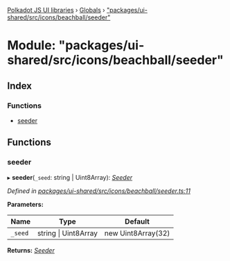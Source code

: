 [Polkadot JS UI libraries](../README.md) › [Globals](../globals.md) › ["packages/ui-shared/src/icons/beachball/seeder"](_packages_ui_shared_src_icons_beachball_seeder_.md)

# Module: "packages/ui-shared/src/icons/beachball/seeder"

## Index

### Functions

* [seeder](_packages_ui_shared_src_icons_beachball_seeder_.md#seeder)

## Functions

###  seeder

▸ **seeder**(`_seed`: string | Uint8Array): *[Seeder](_packages_ui_shared_src_icons_beachball_types_.md#seeder)*

*Defined in [packages/ui-shared/src/icons/beachball/seeder.ts:11](https://github.com/polkadot-js/ui/blob/ccfa7307/packages/ui-shared/src/icons/beachball/seeder.ts#L11)*

**Parameters:**

Name | Type | Default |
------ | ------ | ------ |
`_seed` | string &#124; Uint8Array | new Uint8Array(32) |

**Returns:** *[Seeder](_packages_ui_shared_src_icons_beachball_types_.md#seeder)*
